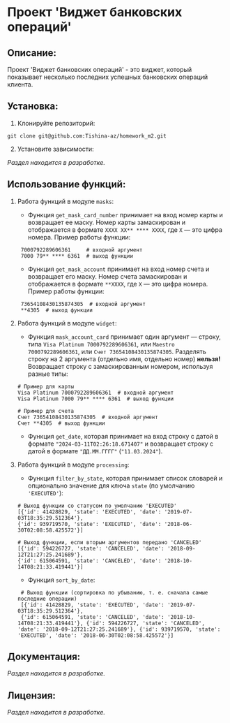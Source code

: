 # Проект 'Виджет банковских операций'

## Описание:

Проект 'Виджет банковских операций' - это виджет, который показывает несколько последних
успешных банковских операций клиента.

## Установка:

1. Клонируйте репозиторий:
```
git clone git@github.com:Tishina-az/homework_m2.git
```
2. Установите зависимости:

*Раздел находится в разработке.*

## Использование функций:

1. Работа функций в модуле `masks`:
    - Функция `get_mask_card_number` принимает на вход номер карты и возвращает ее маску. 
   Номер карты замаскирован и отображается в формате `XXXX XX** **** XXXX`, где `X` — это цифра номера.
   Пример работы функции:
   ```
    7000792289606361     # входной аргумент
    7000 79** **** 6361  # выход функции
   ```
   - Функция `get_mask_account` принимает на вход номер счета и возвращает его маску. 
   Номер счета замаскирован и отображается в формате `**XXXX`, где `X` — это цифра номера.
   Пример работы функции:
   ```
    73654108430135874305  # входной аргумент
    **4305  # выход функции
   ```
   
2. Работа функций в модуле `widget`:
    - Функция `mask_account_card` принимает один аргумент — строку, типа `Visa Platinum 7000792289606361`, 
    или `Maestro 7000792289606361`, или `Счет 73654108430135874305`. 
    Разделять строку на 2 аргумента (отдельно имя, отдельно номер) **нельзя!**
    Возвращает строку с замаскированным номером, используя разные типы:
    ```
    # Пример для карты
    Visa Platinum 7000792289606361  # входной аргумент
    Visa Platinum 7000 79** **** 6361  # выход функции

    # Пример для счета
    Счет 73654108430135874305  # входной аргумент
    Счет **4305  # выход функции
    ```
   - Функция `get_date`, которая принимает на вход строку с датой в формате `"2024-03-11T02:26:18.671407"`
   и возвращает строку с датой в формате `"ДД.ММ.ГГГГ"` (`"11.03.2024"`).


3. Работа функций в модуле `processing`:
    - Функция `filter_by_state`, которая принимает список словарей и опционально значение для ключа 
    `state` (по умолчанию `'EXECUTED'`):
    ```
    # Выход функции со статусом по умолчанию 'EXECUTED'
    [{'id': 41428829, 'state': 'EXECUTED', 'date': '2019-07-03T18:35:29.512364'}, 
    {'id': 939719570, 'state': 'EXECUTED', 'date': '2018-06-30T02:08:58.425572'}]
    
    # Выход функции, если вторым аргументов передано 'CANCELED'
    [{'id': 594226727, 'state': 'CANCELED', 'date': '2018-09-12T21:27:25.241689'}, 
    {'id': 615064591, 'state': 'CANCELED', 'date': '2018-10-14T08:21:33.419441'}]
    ```
    - Функция `sort_by_date`:
   ``` 
    # Выход функции (сортировка по убыванию, т. е. сначала самые последние операции)
    [{'id': 41428829, 'state': 'EXECUTED', 'date': '2019-07-03T18:35:29.512364'}, 
    {'id': 615064591, 'state': 'CANCELED', 'date': '2018-10-14T08:21:33.419441'}, {'id': 594226727, 'state': 'CANCELED', 'date': '2018-09-12T21:27:25.241689'}, {'id': 939719570, 'state': 'EXECUTED', 'date': '2018-06-30T02:08:58.425572'}]
   ```

## Документация:

*Раздел находится в разработке.*

## Лицензия:

*Раздел находится в разработке.*
